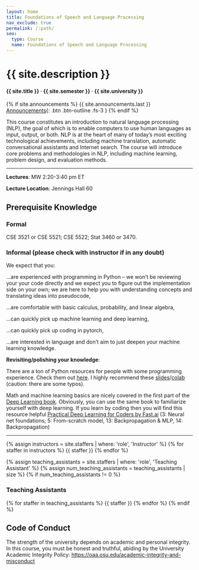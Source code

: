 ```yaml
---
layout: home
title: Foundations of Speech and Language Processing
nav_exclude: true
permalink: /:path/
seo:
  type: Course
  name: Foundations of Speech and Language Processing
---
```


<!-- # {{ site.tagline }} -->
<!-- {: .mb-2 } -->
# {{ site.description }}
#### {{ site.title }} &middot; {{ site.semester }} &middot; {{ site.university }}

{% if site.announcements %}
{{ site.announcements.last }}
[Announcements](announcements.md){: .btn .btn-outline .fs-3 }
{% endif %}

<!-- <img src="assets/images/crafting_software_header_noBG.png" > 

## Welcome to 17-950 Crafting Software-->

This course constitutes an introduction to natural language processing (NLP), the goal of which is to enable computers to use human languages as input, output, or both. 
NLP is at the heart of many of today’s most exciting technological achievements, including machine translation, automatic conversational assistants and Internet search. 
The course will introduce core problems and methodologies in NLP, including machine learning, problem design, and evaluation methods.

---

**Lectures**: MW 2:20-3:40 pm ET 

**Lecture Location**: Jennings Hall 60

## Prerequisite Knowledge

### Formal

CSE 3521 or CSE 5521; CSE 5522; Stat 3460 or 3470.

### Informal (please check with instructor if in any doubt)

We expect that you:

…are experienced with programming in Python – we won’t be reviewing your your code directly and we expect you to figure out the implementation side on your own; we are here to help you with understanding concepts and translating ideas into pseudocode,

…are comfortable with basic calculus, probability, and linear algebra,

…can quickly pick up machine learning and deep learning,

…can quickly pick up coding in pytorch,

…are interested in language and don’t aim to just deepen your machine learning knowledge.

**Revisiting/polishing your knowledge**:

There are a ton of Python resources for people with some programming experience. Check them out [here](https://wiki.python.org/moin/BeginnersGuide/Programmers). I highly recommend these [slides](https://web.stanford.edu/class/cs224n/readings/cs224n-python-review-2023.pdf)/[colab](https://colab.research.google.com/drive/1hxWtr98jXqRDs_rZLZcEmX_hUcpDLq6e?usp=sharing) (caution: there are some typos).

Math and machine learning basics are nicely covered in the first part of the [Deep Learning book](https://www.deeplearningbook.org/). Obviously, you can use the same book to familiarize yourself with deep learning. If you learn by coding then you will find this resource helpful [Practical Deep Learning for Coders by Fast.ai](https://course.fast.ai/) (3: Neural net foundations; 5: From-scratch model, 13: Backpropagation & MLP, 14: Backpropagation)


---

{% assign instructors = site.staffers | where: 'role', 'Instructor' %}
{% for staffer in instructors %}
{{ staffer }}
{% endfor %}

{% assign teaching_assistants = site.staffers | where: 'role', 'Teaching Assistant' %}
{% assign num_teaching_assistants = teaching_assistants | size %}
{% if num_teaching_assistants != 0 %}
### Teaching Assistants

{% for staffer in teaching_assistants %}
{{ staffer }}
{% endfor %}
{% endif %}

## Code of Conduct

The strength of the university depends on academic and personal integrity. In this course, you must be honest and truthful, abiding by the University Academic Integrity Policy: https://oaa.osu.edu/academic-integrity-and-misconduct


